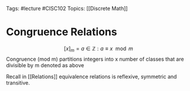 Tags: #lecture #CISC102
Topics: [[Discrete Math]]

# Congruence Relations
$$ [x]_m = {a \in \mathbb{Z} : a \equiv {x \mod m}}$$
Congruence (mod m) partitions integers into x number of classes that are divisible by m denoted as above

Recall in [[Relations]] equivalence relations is reflexive, symmetric and transitive.



